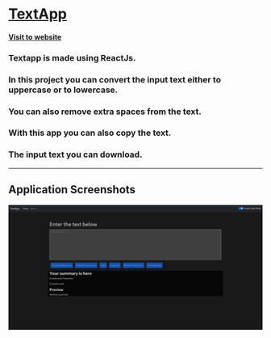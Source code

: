 
# [TextApp](https://texttestapp.netlify.app/)

#### [Visit to website](https://texttestapp.netlify.app/)

<h3> Textapp is made using ReactJs. </h3>

### In this project you can convert the input text either to uppercase or to lowercase.
### You can also remove extra spaces from the text.
### With this app you can also copy the text.
### The input text you can download.

-----
## Application Screenshots

![alt text](assets/snap.png)



